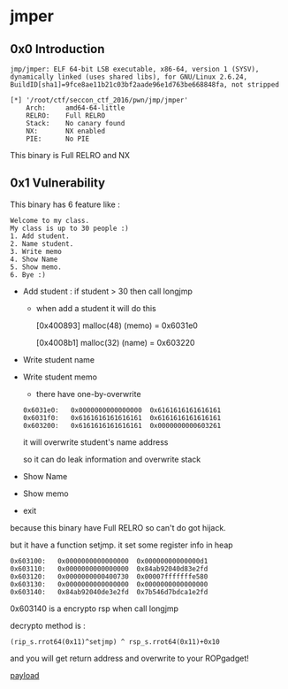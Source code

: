 # jmper

## 0x0 Introduction

```
jmp/jmper: ELF 64-bit LSB executable, x86-64, version 1 (SYSV), dynamically linked (uses shared libs), for GNU/Linux 2.6.24, BuildID[sha1]=9fce8ae11b21c03bf2aade96e1d763be668848fa, not stripped
```

```
[*] '/root/ctf/seccon_ctf_2016/pwn/jmp/jmper'
    Arch:     amd64-64-little
    RELRO:    Full RELRO
    Stack:    No canary found
    NX:       NX enabled
    PIE:      No PIE
```

This binary is Full RELRO and NX

## 0x1 Vulnerability

This binary has 6 feature like : 

```
Welcome to my class.
My class is up to 30 people :)
1. Add student.
2. Name student.
3. Write memo
4. Show Name
5. Show memo.
6. Bye :)
```

- Add student : if student > 30 then call longjmp
    - when add a student it will do this

      [0x400893] malloc(48) (memo)    = 0x6031e0

      [0x4008b1] malloc(32) (name)    = 0x603220
- Write student name
- Write student memo
    - there have one-by-overwrite
    ```
    0x6031e0:	0x0000000000000000	0x6161616161616161
    0x6031f0:	0x6161616161616161	0x6161616161616161
    0x603200:	0x6161616161616161	0x0000000000603261
    ```
    it will overwrite student's name address

    so it can do leak information and overwrite stack
    
- Show Name
- Show memo
- exit

because this binary have Full RELRO so can't do got hijack.

but it have a function setjmp. it set some register info in heap

```
0x603100:	0x0000000000000000	0x00000000000000d1
0x603110:	0x0000000000000000	0x84ab92040d83e2fd
0x603120:	0x0000000000400730	0x00007fffffffe580
0x603130:	0x0000000000000000	0x0000000000000000
0x603140:	0x84ab92040de3e2fd	0x7b546d7bdca1e2fd
```
0x603140 is a encrypto rsp when call longjmp

decrypto method is :
```
(rip_s.rrot64(0x11)^setjmp) ^ rsp_s.rrot64(0x11)+0x10
```

and you will get return address and overwrite to your ROPgadget!

[payload](exp.rb)



